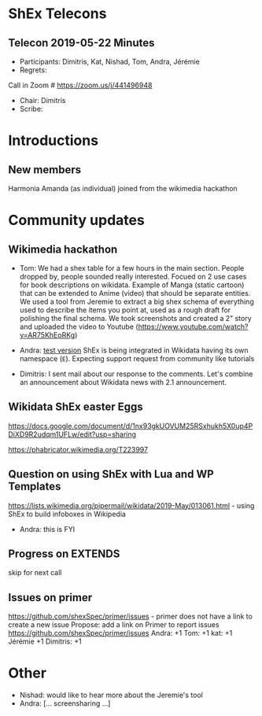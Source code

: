 # ShEx Telecons

## Telecon 2019-05-22  Minutes

* Participants: Dimitris, Kat, Nishad, Tom, Andra, Jérémie 
* Regrets: 

Call in Zoom # https://zoom.us/j/441496948

* Chair: Dimitris
* Scribe: 

# Introductions

## New members
 Harmonia Amanda (as individual) joined from the wikimedia hackathon

# Community updates

## Wikimedia hackathon

* Tom: We had a shex table for a few hours in the main section. People dropped by, people sounded really interested. Focued on 2 use cases for book descriptions on wikidata. Example of Manga (static cartoon) that can be extended to Anime (video) that should be separate entities. We used a tool from Jeremie to extract a big shex schema of everything used to describe the items you point at, used as a rough draft for polishing the final schema. We took screenshots and created a 2" story and uploaded the video to Youtube (https://www.youtube.com/watch?v=AR75KhEoRKg)

* Andra: [test version](https://wikidata-shex.wmflabs.org/wiki/Main_Page) ShEx is being integrated in Wikidata having its own namespace (`E`). Expecting support request from community like tutorials

* Dimitris: I sent mail about our response to the comments. Let's combine an announcement about Wikidata news with 2.1 announcement.



## Wikidata ShEx easter Eggs
https://docs.google.com/document/d/1nx93gkUOVUM25RSxhukh5X0up4PDiXD9R2udqm1UFLw/edit?usp=sharing

https://phabricator.wikimedia.org/T223997

## Question on using ShEx with Lua and WP Templates
https://lists.wikimedia.org/pipermail/wikidata/2019-May/013061.html - using ShEx to build infoboxes in Wikipedia

* Andra: this is FYI

## Progress on EXTENDS
skip for next call

## Issues on primer 
https://github.com/shexSpec/primer/issues - primer does not have a link to create a new issue
Propose: add a link on Primer to report issues https://github.com/shexSpec/primer/issues
Andra: +1
Tom: +1
kat: +1
Jérémie +1
Dimitris: +1

# Other

* Nishad: would like to hear more about the Jeremie's tool
* Andra: [... screensharing ...]
